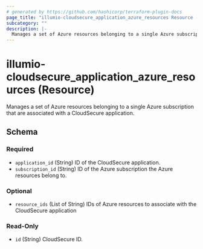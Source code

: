 ```yaml
---
# generated by https://github.com/hashicorp/terraform-plugin-docs
page_title: "illumio-cloudsecure_application_azure_resources Resource - illumio-cloudsecure"
subcategory: ""
description: |-
  Manages a set of Azure resources belonging to a single Azure subscription that are associated with a CloudSecure application.
---
```


# illumio-cloudsecure_application_azure_resources (Resource)

Manages a set of Azure resources belonging to a single Azure subscription that are associated with a CloudSecure application.



<!-- schema generated by tfplugindocs -->
## Schema

### Required

- `application_id` (String) ID of the CloudSecure application.
- `subscription_id` (String) ID of the Azure subscription the Azure resources belong to.

### Optional

- `resource_ids` (List of String) IDs of Azure resources to associate with the CloudSecure application

### Read-Only

- `id` (String) CloudSecure ID.
